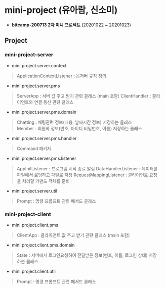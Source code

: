 # mini-project (유아람, 신소미)
- **bitcamp-200713 2차 미니 프로젝트** (20201022 ~ 20201023)

## Project

### mini-project-server
 - mini.project.server.context
  > ApplicationContextListener : 옵저버 규칙 정의
 - mini.project.server.pms
  > ServerApp : 서버 값 주고 받기 관련 클래스 (main 포함)
  > ClientHandler : 클라이언트와 연결 통신 관련 클래스
 - mini.project.server.pms.domain
  > Chatting : 채팅관련 정보(내용, 날짜시간 정보) 저장하는 클래스  
  > Member : 회원의 정보(번호, 아이디 비밀번호, 이름) 저장하는 클래스
 - mini.project.server.pms.handler
  > Command 패키지
 - mini.project.server.pms.listener
  > AppInitListener : 프로그램 시작 종료 알림
  > DataHandlerListener : 데이터를 파일에서 로딩하고 파일로 저장
  > RequestMappingListener : 클라이언트 요청을 처리할 커맨드 객체를 준비
 - mini.project.server.util
  > Prompt : 명령 프롬프트 관련 메서드 클래스

### mini-project-client

 - mini.project.client.pms
  > ClientApp : 클라이언트 값 주고 받기 관련 클래스 (main 포함)
  
 - mini.project.client.pms.domain
  > State : 서버에서 로그인요청하여 전달받은 정보(번호, 이름, 로그인 상태) 저장하는 클래스
  
 - mini.project.client.util
  > Prompt : 명령 프롬프트 관련 메서드 클래스
